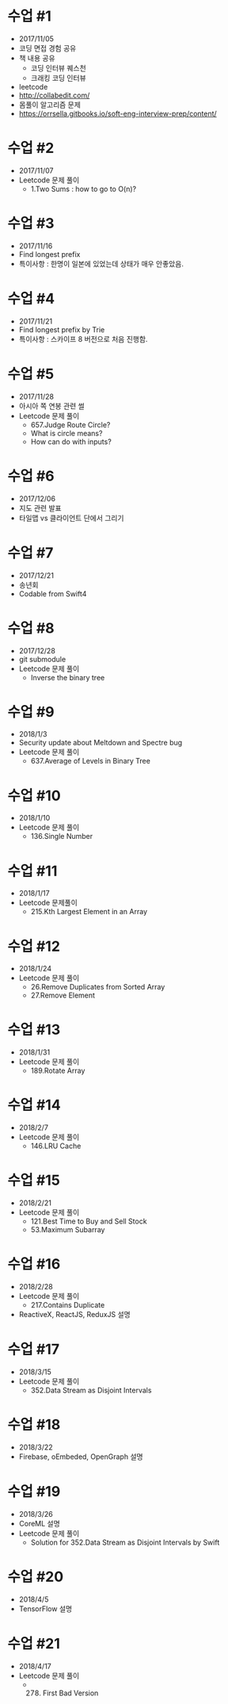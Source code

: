 # 수업 #1
* 2017/11/05
* 코딩 면접 경험 공유
* 책 내용 공유
    * 코딩 인터뷰 퀘스천
    * 크래킹 코딩 인터뷰
* leetcode
* http://collabedit.com/
* 몸풀이 알고리즘 문제
* https://orrsella.gitbooks.io/soft-eng-interview-prep/content/

# 수업 #2
* 2017/11/07
* Leetcode 문제 풀이
    * 1.Two Sums : how to go to O(n)?

# 수업 #3
* 2017/11/16
* Find longest prefix
* 특이사항 : 한명이 일본에 있었는데 상태가 매우 안좋았음.

# 수업 #4
* 2017/11/21
* Find longest prefix by Trie
* 특이사항 : 스카이프 8 버전으로 처음 진행함.

# 수업 #5
* 2017/11/28
* 아시아 쪽 연봉 관련 썰
* Leetcode 문제 풀이 
    * 657.Judge Route Circle?
    * What is circle means?
    * How can do with inputs?

# 수업 #6
* 2017/12/06
* 지도 관련 발표
* 타일맵 vs 클라이언트 단에서 그리기

# 수업 #7
* 2017/12/21
* 송년회
* Codable from Swift4 

# 수업 #8
* 2017/12/28
* git submodule
* Leetcode 문제 풀이
	* Inverse the binary tree

# 수업 #9
* 2018/1/3
* Security update about Meltdown and Spectre bug
* Leetcode 문제 풀이
	* 637.Average of Levels in Binary Tree

# 수업 #10
* 2018/1/10
* Leetcode 문제 풀이
 	* 136.Single Number 

# 수업 #11
* 2018/1/17
* Leetcode 문제풀이
	* 215.Kth Largest Element in an Array 

# 수업 #12
* 2018/1/24
* Leetcode 문제 풀이
	* 26.Remove Duplicates from Sorted Array 
	* 27.Remove Element

# 수업 #13
* 2018/1/31
* Leetcode 문제 풀이
	* 189.Rotate Array

# 수업 #14
* 2018/2/7
* Leetcode 문제 풀이
	* 146.LRU Cache 

# 수업 #15
* 2018/2/21
* Leetcode 문제 풀이
	* 121.Best Time to Buy and Sell Stock
	* 53.Maximum Subarray

# 수업 #16
* 2018/2/28
* Leetcode 문제 풀이
	* 217.Contains Duplicate 
* ReactiveX, ReactJS, ReduxJS 설명

# 수업 #17
* 2018/3/15
* Leetcode 문제 풀이
	* 352.Data Stream as Disjoint Intervals

# 수업 #18
* 2018/3/22
* Firebase, oEmbeded, OpenGraph 설명

# 수업 #19
* 2018/3/26
* CoreML 설명
* Leetcode 문제 풀이
	* Solution for 352.Data Stream as Disjoint Intervals by Swift

# 수업 #20 
* 2018/4/5
* TensorFlow 설명

# 수업 #21
* 2018/4/17
* Leetcode 문제 풀이
	* 278. First Bad Version